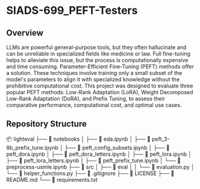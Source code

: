 # SIADS-699_PEFT-Testers

## Overview
LLMs are powerful general-purpose tools, but they often hallucinate and can be unreliable in specialized fields like medicine or law. Full fine-tuning helps to alleviate this issue, but the process is computationally expensive and time consuming. Parameter-Efficient Fine-Tuning (PEFT) methods offer a solution. These techniques involve training only a small subset of the model's parameters to align it with specialized knowledge without the prohibitive computational cost. This project was designed to evaluate three popular PEFT methods: Low-Rank Adaptation (LoRA), Weight Decomposed Low-Rank Adaptation (DoRA), and Prefix Tuning, to assess their comparative performance, computational cost, and optimal use cases.

## Repository Structure
📦 lighteval
├── 📂 notebooks
│   ├── 📄 eda.ipynb
│   ├── 📄 peft_3-8b_prefix_tune.ipynb
│   ├── 📄 peft_config_subsets.ipynb
│   ├── 📄 peft_dora.ipynb
│   ├── 📄 peft_dora_letters.ipynb
│   ├── 📄 peft_lora.ipynb
│   ├── 📄 peft_lora_letters.ipynb
│   ├── 📄 peft_prefix_tune.ipynb
│   └── 📄 preprocess-usmle.ipynb
├── 📂 src
│   ├── 📂 eval
│   │   └── 📄 evaluation.py
│   └── 📄 helper_functions.py
├── 📄 .gitignore
├── 📄 LICENSE
├── 📄 README.md
└── 📄 requirements.txt
